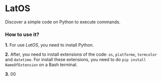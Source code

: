 # LatOS
Discover a simple code on Python to execute commands.

### How to use it?
**1.** For use _LatOS_, you need to install Python.

**2.** After, you need to install extensions of the code: `os`, `platforme`, `termcolor` and `datetime`. For install these extensions, you need to do `pip install NameOfExtension` on a Bash terminal.

**3.** 00
